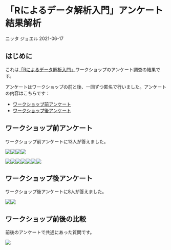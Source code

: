 「Rによるデータ解析入門」アンケート結果解析
================
ニッタ ジョエル
2021-06-17

## はじめに

これは[「Rによるデータ解析入門」](https://swcarpentry-ja.github.io/2021-04-02-todai-online-ja/)ワークショップのアンケート調査の結果です。

アンケートはワークショップの前と後、一回ずつ匿名で行いました。アンケートの内容はこちらです：

-   [ワークショップ前アンケート](https://github.com/swcarpentry-ja/assessment-archives/blob/master/pre-workshop/pre-workshop-ja.md)
-   [ワークショップ後アンケート](https://github.com/swcarpentry-ja/assessment-archives/blob/master/post-workshop/post-workshop-ja.md)

## ワークショップ前アンケート

ワークショップ前アンケートに13人が答えました。

![](survey_report_ja_files/figure-gfm/pre-mult-choice-1.png)<!-- -->![](survey_report_ja_files/figure-gfm/pre-mult-choice-2.png)<!-- -->![](survey_report_ja_files/figure-gfm/pre-mult-choice-3.png)<!-- -->![](survey_report_ja_files/figure-gfm/pre-mult-choice-4.png)<!-- -->

![](survey_report_ja_files/figure-gfm/pre-single-choice-1.png)<!-- -->![](survey_report_ja_files/figure-gfm/pre-single-choice-2.png)<!-- -->![](survey_report_ja_files/figure-gfm/pre-single-choice-3.png)<!-- -->![](survey_report_ja_files/figure-gfm/pre-single-choice-4.png)<!-- -->![](survey_report_ja_files/figure-gfm/pre-single-choice-5.png)<!-- -->![](survey_report_ja_files/figure-gfm/pre-single-choice-6.png)<!-- -->![](survey_report_ja_files/figure-gfm/pre-single-choice-7.png)<!-- -->

## ワークショップ後アンケート

ワークショップ後アンケートに8人が答えました。

![](survey_report_ja_files/figure-gfm/post-single-choice-1.png)<!-- -->![](survey_report_ja_files/figure-gfm/post-single-choice-2.png)<!-- -->

## ワークショップ前後の比較

前後のアンケートで共通にあった質問です。

![](survey_report_ja_files/figure-gfm/before-after-comp-1.png)<!-- -->
